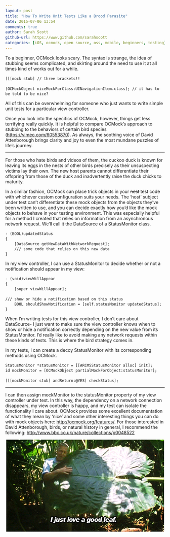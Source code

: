```yaml
---
layout: post
title: "How To Write Unit Tests Like a Brood Parasite"
date: 2015-07-06 13:54
comments: true
author: Sarah Scott
github-url: https://www.github.com/sarahscott
categories: [iOS, ocmock, open source, oss, mobile, beginners, testing]
---
```



To a beginner, OCMock looks scary. The syntax is strange, the idea of stubbing seems complicated, and skirting around the need to use it at all times kind of works out for a while.

```objc
[[[mock stub] // three brackets!!

[OCMockObject niceMockForClass:UINavigationItem.class]; // it has to be told to be nice?
```

All of this can be overwhelming for someone who just wants to write simple unit tests for a particular view controller.

Once you look into the specifics of OCMock, however, things get less terrifying really quickly. It is helpful to compare OCMock’s approach to stubbing to the behaviors of certain bird species (https://vimeo.com/60553870). As always, the soothing voice of David Attenborough brings clarity and joy to even the most mundane puzzles of life’s journey.


<!-- more -->

----------------

For those who hate birds and videos of them, the cuckoo duck is known for leaving its eggs in the nests of other birds precisely as their unsuspecting victims lay their own. The new host parents cannot differentiate their offspring from those of the duck and inadvertently raise the duck chicks to maturity.

In a similar fashion, OCMock can place trick objects in your ~~nest~~ test code with whichever custom configuration suits your needs. The ‘host’ subject under test can’t differentiate these mock objects from the objects they’ve been written to use, and you can decide exactly how you’d like the mock objects to behave in your testing environment. This was especially helpful for a method I created that relies on information from an asynchronous network request. We’ll call it the DataSource of a StatusMonitor class.

```objc
- (BOOL)updatedStatus
{
 	[DataSource getNewDataWithNetworkRequest];
	/// some code that relies on this new data
}
```
In my view controller, I can use a StatusMonitor to decide whether or not a notification should appear in my view:

```objc
- (void)viewWillAppear
{	
 	[super viewWillAppear];
	
/// show or hide a notification based on this status
	BOOL shouldShowNotification = [self.statusMonitor updatedStatus];
}
```

When I’m writing tests for this view controller, I don’t care about DataSource- I just want to make sure the view controller knows when to show or hide a notification correctly depending on the new value from its StatusMonitor. I’d really like to avoid making any network requests within these kinds of tests. This is where the bird strategy comes in.

In my tests, I can create a decoy StatusMonitor with its corresponding methods using OCMock. 

```objc
StatusMonitor *statusMonitor = [[ARCMSStatusMonitor alloc] init];
id mockMonitor = [OCMockObject partialMockForObject:statusMonitor];

[[[mockMonitor stub] andReturn:@YES] checkStatus];
```

----------------

I can then assign mockMonitor to the statusMonitor property of my view controller under test. In this way, the dependency on a network connection disappears, my view controller is happy, and my test can isolate the functionality I care about. OCMock provides some excellent documentation of what they mean by ‘nice’ and some other interesting things you can do with mock objects here: http://ocmock.org/features/. For those interested in David Attenborough, birds, or natural history in general, I recommend the following: http://www.bbc.co.uk/nature/collections/p0048522

<div style="text-align:center;">
<img src = "/images/2015-07-06-how-to-write-unit-tests-like-a-brood-parasite/attenborough.gif">
</div>

